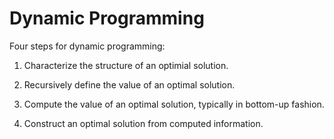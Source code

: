 # Dynamic Programming

Four steps for dynamic programming: 

1. Characterize the structure of an  optimial solution.

2. Recursively define the value of an optimal solution.

3. Compute the value of an optimal solution, typically in bottom-up fashion.

4. Construct an optimal solution from computed information.

